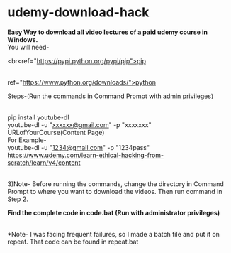 # udemy-download-hack
<b>Easy Way to download all video lectures of a paid udemy course in Windows.</b>
<br>You will need-

<br<ref="https://pypi.python.org/pypi/pip">pip</a>

<br>ref="https://www.python.org/downloads/">python</a><br>

Steps-(Run the commands in Command Prompt with admin privileges)

<br>pip install youtube-dl
<br>youtube-dl -u "xxxxxx@gmail.com" -p "xxxxxxx" URLofYourCourse(Content Page)
<br> For Example-
<br> youtube-dl -u "1234@gmail.com" -p "1234pass" https://www.udemy.com/learn-ethical-hacking-from-scratch/learn/v4/content
 
<br>3)Note- Before running the commands, change the directory in Command Prompt to where you want to download the videos. Then run command in Step 2.

<b>Find the complete code in code.bat (Run with administrator privileges)</b>

<br>*Note- I was facing frequent failures, so I made a batch file and put it on repeat. 
That code can be found in repeat.bat
